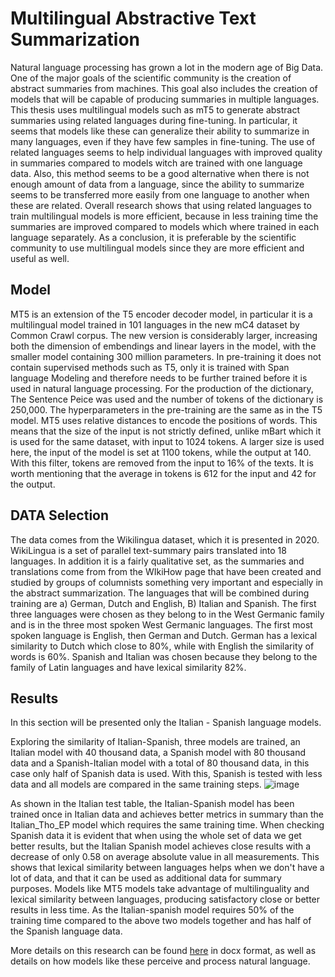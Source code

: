 # Multilingual Abstractive Text Summarization

Natural language processing has grown a lot in the modern age of Big Data. One of the major
goals of the scientific community is the creation of abstract summaries from machines.
This goal also includes the creation of models that will be capable of producing summaries
in multiple languages. This thesis uses multilingual models such as mT5 to generate abstract
summaries using related languages during fine-tuning. In particular, it seems that models
like these can generalize their ability to summarize in many languages, even if they have few
samples in fine-tuning. The use of related languages seems to help individual languages with
improved quality in summaries compared to models witch are trained with one language
data. Also, this method seems to be a good alternative when there is not enough amount
of data from a language, since the ability to summarize seems to be transferred more easily
from one language to another when these are related. Overall research shows that using
related languages to train multilingual models is more efficient, because in less training time
the summaries are improved compared to models which where trained in each language
separately. As a conclusion, it is preferable by the scientific community to use multilingual
models since they are more efficient and useful as well.
## Model
MT5 is an extension of the T5 encoder decoder model, in particular it is a multilingual model trained in 101 languages in the new mC4 dataset by Common Crawl corpus. The new version is considerably larger, increasing both the dimension of embendings and linear layers in the model, with the smaller model containing 300 million parameters. In pre-training it does not contain supervised methods such as T5, only it is trained with Span language Modeling and therefore needs to be further trained before it is used in natural language processing. For the production of the dictionary, The Sentence Peice was used and the number of tokens of the dictionary is 250,000. The hyperparameters in the pre-training are the same as in the T5 model. MT5 uses relative distances to encode the positions of words. This means that the size of the input is not strictly defined, unlike mBart which
it is used for the same dataset, with input to 1024 tokens. A larger size is used here, the input of the model is set at 1100 tokens, while the output at 140. With this filter, tokens are removed from the input to 16% of the
texts. It is worth mentioning that the average in tokens is 612 for the input and
42 for the output.

## DATA Selection 
The data comes from the Wikilingua dataset, which it is presented in 2020. WikiLingua is a set of parallel text-summary pairs
translated into 18 languages. In addition
it is a fairly qualitative set, as the summaries and translations come from
from the WIkiHow page that have been created and studied by groups of columnists something very important and especially in the
abstract summarization. The languages that will be combined during training are a) German, Dutch and English, B)
Italian and Spanish. The first three languages were chosen as they belong to
in the West Germanic family and is in the three most spoken West Germanic languages. The first most spoken language is English, then German and Dutch. German has a lexical similarity to Dutch which close to
80%, while with English the similarity of words is 60%. Spanish and
Italian was chosen because they belong to the family of Latin languages and have
lexical similarity 82%.

## Results
In this section will be presented only the Italian - Spanish language models.

Exploring the similarity of Italian-Spanish, three models are trained, an Italian model with 40 thousand data, a Spanish model with 80 thousand data and a Spanish-Italian model with a total of 80 thousand data, in this case only half of Spanish data is used. With this, Spanish is tested with less data and all models are compared in the same training steps. 
![image](https://github.com/Bistolakis/Multilingual-Summarization/assets/146676489/52baa9a4-8650-4fcc-9d37-2813c2f55ff1)

As shown in the Italian test table, the Italian-Spanish model has been trained once in Italian data and achieves better metrics in summary than the Italian_Tho_EP model which requires the same training time. When checking Spanish data it is evident that when using the whole set of data we get better results, but the Italian Spanish model achieves close results with a decrease of only 0.58 on average absolute
value in all measurements. This shows that lexical similarity between languages helps when we don't have a lot of data, and that it can be used as additional data for summary purposes. Models like MT5 models take advantage of multilinguality and lexical similarity between languages, producing satisfactory close or better results in less time. As the Italian-spanish model requires 50% of the training time compared to the above two models together and has half of the Spanish language data.

More details on this research can be found [here](https://github.com/Bistolakis/Multilingual-Summarization/blob/main/%CE%88%CE%B3%CE%B3%CF%81%CE%B1%CF%86%CE%BF%20%CE%A0%CF%84%CF%85%CF%87%CE%B9%CE%B1%CE%BA%CE%AE%CF%82%20%CE%95%CF%85%CE%AC%CE%B3%CE%B3%CE%B5%CE%BB%CE%BF%CF%82%20%CE%A3%CF%85%CE%BC%CE%B5%CF%8E%CE%BD%20%CE%9C%CF%80%CE%B9%CF%83%CF%84%CE%BF%CE%BB%CE%AC%CE%BA%CE%B7%CF%82.docx) in docx format, as well as details on how models like these perceive and process natural language.






